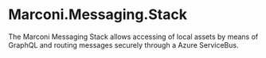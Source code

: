 # Marconi.Messaging.Stack
The Marconi Messaging Stack allows accessing of local assets by means of GraphQL and routing messages securely through a Azure ServiceBus.
